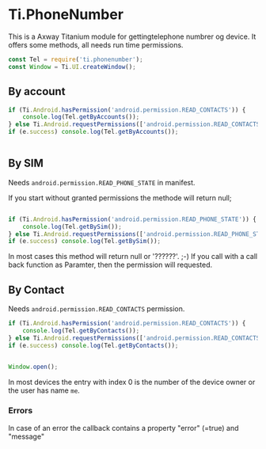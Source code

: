 # Ti.PhoneNumber

This is a Axway Titanium module  for gettingtelephone numbrer og device. It offers some methods, all needs run time permissions.

```javascript 
const Tel = require('ti.phonenumber');
const Window = Ti.UI.createWindow();


```

## By account


```javascript
if (Ti.Android.hasPermission('android.permission.READ_CONTACTS')) {
	console.log(Tel.getByAccounts());
} else Ti.Android.requestPermissions(['android.permission.READ_CONTACTS'],function(e)) {
if (e.success) console.log(Tel.getByAccounts());



```


## By SIM

Needs  `android.permission.READ_PHONE_STATE`
in manifest. 

If you start without granted permissions the methode will return null;

```javascript

if (Ti.Android.hasPermission('android.permission.READ_PHONE_STATE')) {
	console.log(Tel.getBySim());
} else Ti.Android.requestPermissions(['android.permission.READ_PHONE_STATE'],function(e)) {
if (e.success) console.log(Tel.getBySim());
```
In most cases this method will return null or '??????'. ;-)
If you call with a call back function as Paramter, then the permission will requested.


## By Contact

Needs `android.permission.READ_CONTACTS` permission.


```javascript
if (Ti.Android.hasPermission('android.permission.READ_CONTACTS')) {
	console.log(Tel.getByContacts());
} else Ti.Android.requestPermissions(['android.permission.READ_CONTACTS'],function(e)) {
if (e.success) console.log(Tel.getByContacts());


Window.open();
```

In most devices the entry with index 0 is the number of the device owner or the user has name `me`.


### Errors

In case of an error the callback contains a property "error" (=true) and "message"